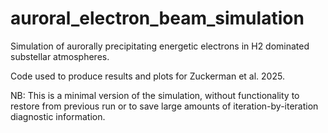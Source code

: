 # auroral_electron_beam_simulation
Simulation of aurorally precipitating energetic electrons in H2 dominated substellar atmospheres.

Code used to produce results and plots for Zuckerman et al. 2025.

NB: This is a minimal version of the simulation, without functionality to restore from previous run or to save large amounts of iteration-by-iteration diagnostic information. 
